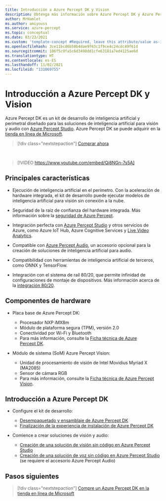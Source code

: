 ```yaml
---
title: Introducción a Azure Percept DK y Vision
description: Obtenga más información sobre Azure Percept DK y Azure Percept Vision
author: MrHamlet
ms.author: amiyouss
ms.service: azure-percept
ms.topic: conceptual
ms.date: 03/23/2021
ms.custom: 'template-concept #Required, leave this attribute/value as-is., ignite-fall-2021'
ms.openlocfilehash: 3ce11bcd6b50b4dae9f63c1f9ce4c24cdc49f61d
ms.sourcegitcommit: 106f5c9fa5c6d3498dd1cfe63181a7ed4125ae6d
ms.translationtype: HT
ms.contentlocale: es-ES
ms.lasthandoff: 11/02/2021
ms.locfileid: "131069755"
---
```

# <a name="azure-percept-dk-and-vision-device-overview"></a>Introducción a Azure Percept DK y Vision

Azure Percept DK es un kit de desarrollo de inteligencia artificial y perimetral diseñado para las soluciones de inteligencia artificial para visión y audio con [Azure Percept Studio](./overview-azure-percept-studio.md). Azure Percept DK se puede adquirir en la [tienda en línea de Microsoft](https://go.microsoft.com/fwlink/p/?LinkId=2155270).

> [!div class="nextstepaction"]
> [Comprar ahora](https://go.microsoft.com/fwlink/p/?LinkId=2155270)

</br>

> [!VIDEO https://www.youtube.com/embed/Qj8NGn-7s5A]

## <a name="key-features"></a>Principales características

- Ejecución de inteligencia artificial en el perímetro. Con la aceleración de hardware integrada, el kit de desarrollo puede ejecutar modelos de inteligencia artificial para visión sin conexión a la nube.

- Seguridad de la raíz de confianza del hardware integrada. Más información sobre la [seguridad de Azure Percept](./overview-percept-security.md).

- Integración perfecta con [Azure Percept Studio](https://go.microsoft.com/fwlink/?linkid=2135819) y otros servicios de Azure, como Azure IoT Hub, Azure Cognitive Services y [Live Video Analytics](../azure-video-analyzer/video-analyzer-docs/overview.md).

- Compatible con [Azure Percept Audio](./overview-azure-percept-audio.md), un accesorio opcional para la creación de soluciones de inteligencia artificial para audio.

- Compatibilidad con herramientas de inteligencia artificial de terceros, como ONNX y TensorFlow.

- Integración con el sistema de raíl 80/20, que permite infinidad de configuraciones de montaje de dispositivos. Más información acerca de la [integración 80/20](./overview-8020-integration.md).

## <a name="hardware-components"></a>Componentes de hardware

- Placa base de Azure Percept DK:
    - Procesador NXP iMX8m
    - Módulo de plataforma segura (TPM), versión 2.0
    - Conectividad por Wi-Fi y Bluetooth
    - Para más información, consulte la [Ficha técnica de Azure Percept DK](./azure-percept-dk-datasheet.md).

- Módulo de sistema (SoM) Azure Percept Vision:
    - Unidad de procesamiento de visión de Intel Movidius Myriad X (MA2085)
    - Sensor de cámara RGB
    - Para más información, consulte la [Ficha técnica de Azure Percept Vision](./azure-percept-vision-datasheet.md).

## <a name="getting-started-with-azure-percept-dk"></a>Introducción a Azure Percept DK

- Configure el kit de desarrollo:
    - [Desempaquetado y ensamblaje de Azure Percept DK](./quickstart-percept-dk-unboxing.md)
    - [Finalización de la experiencia de instalación de Azure Percept DK](./quickstart-percept-dk-set-up.md)

- Comience a crear soluciones de visión y audio:
    - [Creación de una solución de visión sin código en Azure Percept Studio](./tutorial-nocode-vision.md)
    - [Creación de una solución de voz sin código en Azure Percept Studio](./tutorial-no-code-speech.md) (se requiere el accesorio Azure Percept Audio)

## <a name="next-steps"></a>Pasos siguientes

> [!div class="nextstepaction"]
> [Compre un Azure Percept DK en la tienda en línea de Microsoft](https://go.microsoft.com/fwlink/p/?LinkId=2155270)
